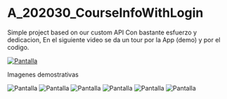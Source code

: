 # A_202030_CourseInfoWithLogin

Simple project based on our custom API
Con bastante esfuerzo y dedicacion,
En el siguiente video se da un tour por la App (demo) y por el codigo.

[![Pantalla](https://img.youtube.com/vi/JYwGHLF5zsw/0.jpg)](https://youtu.be/JYwGHLF5zsw)

Imagenes demostrativas

![Pantalla](Screen/1.PNG)
![Pantalla](Screen/2.PNG)
![Pantalla](Screen/3.PNG)
![Pantalla](Screen/4.PNG)
![Pantalla](Screen/5.PNG)
![Pantalla](Screen/6.PNG)
